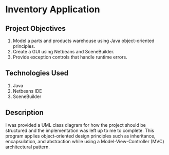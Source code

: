 # Inventory Application
## Project Objectives
1. Model a parts and products warehouse using Java object-oriented principles.
1. Create a GUI using Netbeans and SceneBuilder.
1. Provide exception controls that handle runtime errors.
## Technologies Used
1. Java
1. Netbeans IDE
1. SceneBuilder
## Description
I was provided a UML class diagram for how the project should be structured and the implementation was left up to me to complete. This program applies object-oriented design principles such as inheritance, encapsulation, and abstraction while using a Model-View-Controller (MVC) architectural pattern. 
